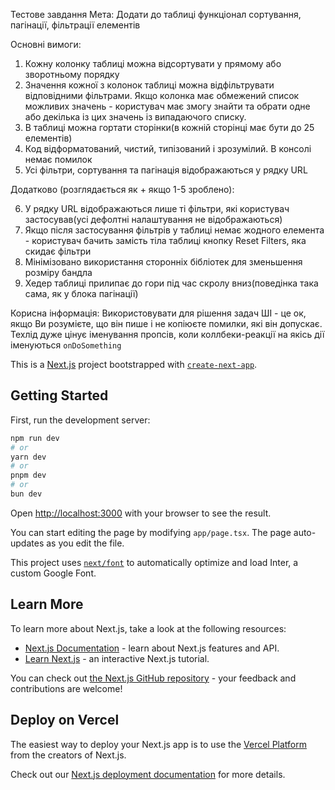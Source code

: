 Тестове завдання
Мета: Додати до таблиці функціонал сортування, пагінації, фільтрації елементів

Основні вимоги:

1. Кожну колонку таблиці можна відсортувати у прямому або зворотньому порядку
2. Значення кожної з колонок таблиці можна відфільтрувати відповідними фільтрами.
   Якщо колонка має обмежений список можливих значень - користувач має змогу знайти та обрати одне
   або декілька із цих значень із випадаючого списку.
3. В таблиці можна гортати сторінки(в кожній сторінці має бути до 25 елементів)
4. Код відформатований, чистий, типізований і зрозумілий. В консолі немає помилок
5. Усі фільтри, сортування та пагінація відображаються у рядку URL

Додатково (розглядається як + якщо 1-5 зроблено):

6. У рядку URL відображаються лише ті фільтри, які користувач застосував(усі дефолтні налаштування не відображаються)
7. Якщо після застосування фільтрів у таблиці немає жодного елемента - користувач бачить замість тіла таблиці
   кнопку Reset Filters, яка скидає фільтри
8. Мінімізовано використання сторонніх бібліотек для зменьшення розміру бандла
9. Хедер таблиці прилипає до гори під час скролу вниз(поведінка така сама, як у блока пагінації)

Корисна інформація:
Використовувати для рішення задач ШІ - це ок, якщо Ви розумієте, що він пише і не копіюєте помилки, які він допускає.
Техлід дуже цінує іменування пропсів, коли коллбеки-реакції на якісь дії іменуються `onDoSomething`

This is a [Next.js](https://nextjs.org/) project bootstrapped with [`create-next-app`](https://github.com/vercel/next.js/tree/canary/packages/create-next-app).

## Getting Started

First, run the development server:

```bash
npm run dev
# or
yarn dev
# or
pnpm dev
# or
bun dev
```

Open [http://localhost:3000](http://localhost:3000) with your browser to see the result.

You can start editing the page by modifying `app/page.tsx`. The page auto-updates as you edit the file.

This project uses [`next/font`](https://nextjs.org/docs/basic-features/font-optimization) to automatically optimize and load Inter, a custom Google Font.

## Learn More

To learn more about Next.js, take a look at the following resources:

- [Next.js Documentation](https://nextjs.org/docs) - learn about Next.js features and API.
- [Learn Next.js](https://nextjs.org/learn) - an interactive Next.js tutorial.

You can check out [the Next.js GitHub repository](https://github.com/vercel/next.js/) - your feedback and contributions are welcome!

## Deploy on Vercel

The easiest way to deploy your Next.js app is to use the [Vercel Platform](https://vercel.com/new?utm_medium=default-template&filter=next.js&utm_source=create-next-app&utm_campaign=create-next-app-readme) from the creators of Next.js.

Check out our [Next.js deployment documentation](https://nextjs.org/docs/deployment) for more details.
